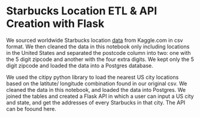<h1> Starbucks Location ETL & API Creation with Flask </h1> 

We sourced worldwide Starbucks location <a href="https://www.kaggle.com/starbucks/store-locations"> data</a> from Kaggle.com in csv format. We then cleaned the data in this notebook only including locations in the United States and separated the postcode column into two: one with the 5 digit zipcode and another with the four extra digits. We kept only the 5 digit zipcode and loaded the data into a Postgres database.

We used the citipy python library to load the nearest US city locations based on the latitute/ longitude combination found in our original csv. We cleaned the data in this notebook, and loaded the data into Postgres. We joined the tables and created a Flask API in which a user can input a US city and state, and get the addresses of every Starbucks in that city. The API can be foound here.
